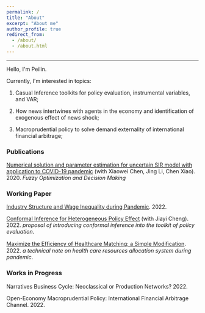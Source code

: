 ```yaml
---
permalink: /
title: "About"
excerpt: "About me"
author_profile: true
redirect_from: 
  - /about/
  - /about.html
---
```

------

Hello, I'm Peilin. 

Currently, I'm interested in topics:

1) Casual Inference toolkits for policy evaluation, instrumental variables, and VAR;

2) How news intertwines with agents in the economy and identification of exogenous effect of news shock;

3) Macroprudential policy to solve demand externality of international financial arbitrage;

### Publications

[Numerical solution and parameter estimation for uncertain SIR model with application to COVID-19 pandemic](https://tteclinc.github.io/peilinyang//files/UncertaintySIR.pdf) (with Xiaowei Chen, Jing Li, Chen Xiao). 2020. *Fuzzy Optimization and Decision Making*

### Working Paper

[Industry Structure and Wage Inequality during Pandemic](https://tteclinc.github.io/peilinyang//files/Inequality.pdf). 2022.

[Conformal Inference for Heterogeneous Policy Effect](https://tteclinc.github.io/peilinyang//files/RP_conformal.pdf) (with Jiayi Cheng). 2022. _proposal of introducing conformal inference into the toolkit of policy evaluation_.

[Maximize the Efﬁciency of Healthcare Matching: a Simple Modiﬁcation](https://tteclinc.github.io/peilinyang//files/Healthcare_matching.pdf). 2022. _a technical note on health care resources allocation system during pandemic_.

### Works in Progress

Narratives Business Cycle: Neoclassical or Production Networks? 2022.

Open-Economy Macroprudential Policy: International Financial Arbitrage Channel. 2022.
